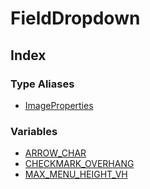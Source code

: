 # FieldDropdown

## Index

### Type Aliases

- [ImageProperties](type-aliases/ImageProperties.md)

### Variables

- [ARROW_CHAR](variables/ARROW_CHAR.md)
- [CHECKMARK_OVERHANG](variables/CHECKMARK_OVERHANG.md)
- [MAX_MENU_HEIGHT_VH](variables/MAX_MENU_HEIGHT_VH.md)
